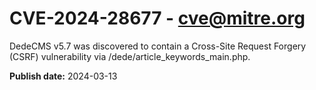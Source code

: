 # CVE-2024-28677 - cve@mitre.org

DedeCMS v5.7 was discovered to contain a Cross-Site Request Forgery (CSRF) vulnerability via /dede/article_keywords_main.php.

**Publish date:** 2024-03-13
